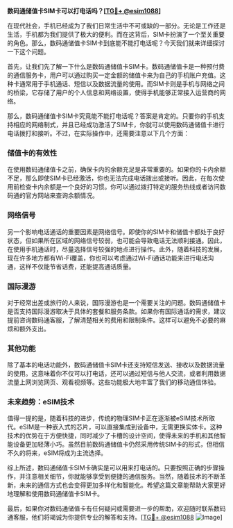 **数码通储值卡SIM卡可以打电话吗？[[TG💪+ @esim1088](https://t.me/s/esim1088)]**

在现代社会，手机已经成为了我们日常生活中不可或缺的一部分。无论是工作还是生活，手机都为我们提供了极大的便利。而在这背后，SIM卡扮演了一个至关重要的角色。那么，数码通储值卡SIM卡到底能不能打电话呢？今天我们就来详细探讨一下这个问题。

首先，让我们先了解一下什么是数码通储值卡SIM卡。数码通储值卡是一种预付费的通信服务卡，用户可以通过购买一定金额的储值卡来为自己的手机账户充值。这种卡通常用于手机通话、短信以及数据流量的使用。而SIM卡则是手机与网络之间的桥梁，它存储了用户的个人信息和网络设置，使得手机能够正常接入运营商的网络。

那么，数码通储值卡SIM卡究竟能不能打电话呢？答案是肯定的。只要你的手机支持相应的网络制式，并且已经成功激活了SIM卡，你就可以使用数码通储值卡进行电话拨打和接听。不过，在实际操作中，还需要注意以下几个方面：

### **储值卡的有效性**
在使用数码通储值卡之前，确保卡内的余额充足是非常重要的。如果你的卡内余额不足，那么即使SIM卡已经激活，你也无法完成电话拨出或接听。因此，在每次使用前检查卡内余额是一个良好的习惯。你可以通过拨打特定的服务热线或者访问数码通的官方网站来查询余额情况。

### **网络信号**
另一个影响电话通话的重要因素是网络信号。即使你的SIM卡和储值卡都处于良好状态，但如果所在区域的网络信号较弱，也可能会导致电话无法顺利接通。因此，在使用手机通话时，尽量选择信号较强的地点进行操作。此外，随着科技的发展，现在许多地方都有Wi-Fi覆盖，你也可以考虑通过Wi-Fi通话功能来进行电话沟通，这样不仅能节省话费，还能提高通话质量。

### **国际漫游**
对于经常出差或旅行的人来说，国际漫游也是一个需要关注的问题。数码通储值卡是否支持国际漫游取决于具体的套餐和服务条款。如果你有国际通话的需求，建议提前咨询数码通客服，了解清楚相关的费用和限制条件。这样可以避免不必要的麻烦和额外支出。

### **其他功能**
除了基本的电话功能外，数码通储值卡SIM卡还支持短信发送、接收以及数据流量的使用。这意味着你不仅可以打电话，还可以通过短信与他人交流，或者利用数据流量上网浏览网页、观看视频等。这些功能极大地丰富了我们的移动通信体验。

### **未来趋势：eSIM技术**
值得一提的是，随着科技的进步，传统的物理SIM卡正在逐渐被eSIM技术所取代。eSIM是一种嵌入式的芯片，可以直接集成到设备中，无需更换实体卡。这种技术的优势在于方便快捷，同时减少了卡槽的设计空间，使得未来的手机和其他智能设备更加轻薄小巧。虽然目前数码通储值卡仍然采用传统SIM卡的形式，但相信不久的将来，eSIM将成为主流选择。

综上所述，数码通储值卡SIM卡确实是可以用来打电话的。只要按照正确的步骤操作，并注意相关细节，你就能够享受到便捷的通信服务。当然，随着技术的不断革新，未来的通信方式也会变得更加多样化和智能化。希望这篇文章能帮助大家更好地理解和使用数码通储值卡SIM卡。

最后，如果你对数码通储值卡有任何疑问或需要进一步的帮助，欢迎随时联系数码通客服，他们将竭诚为你提供专业的解答和支持。[[TG💪+ @esim1088](https://t.me/s/esim1088) ![Image](https://i.postimg.cc/4NQfJmqS/Snipaste-2025-05-13-00-14-12.png)]